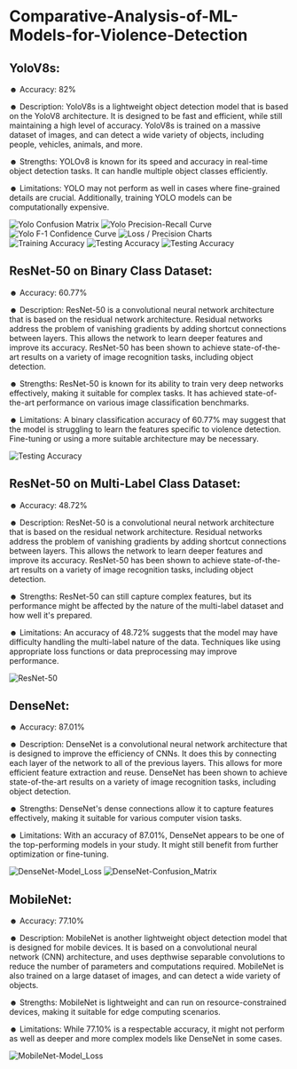# Comparative-Analysis-of-ML-Models-for-Violence-Detection

## YoloV8s:

☻ Accuracy: 82%

☻ Description: YoloV8s is a lightweight object detection model that is based on the YoloV8 architecture. It is designed to be fast and efficient, while still maintaining a high level of accuracy. YoloV8s is trained on a massive dataset of images, and can detect a wide variety of objects, including people, vehicles, animals, and more.

☻ Strengths: YOLOv8 is known for its speed and accuracy in real-time object detection tasks. It can handle multiple object classes efficiently.

☻ Limitations: YOLO may not perform as well in cases where fine-grained details are crucial. Additionally, training YOLO models can be computationally expensive.

![Yolo Confusion Matrix](https://lh3.googleusercontent.com/fife/AK0iWDxbxjF2ePKrF2Bg0uhfxC_cI73P-tNrdQwpvoxkSuq3FsRKeED88IwN410sG8d8FEurXRhxHViPHfcPfq5QQZlvRNKrTu5OZORYMdNcHrb15qc9duqGQ-8RAJns09RXcxVjovpydMW5den3UAERf9gqfpAyIaYublMI2W23GSS4tH3vHzdKn0_pdvkD8HW_wP-g4Sky0-4cxKUUfRgkE1AMBcogQmeUNLObIY2eKX0-g-7Oxr_nd3isn2nH-GJ2zwDgxaYJzBH6x0YjLBl0nZ70B-zxFk-alvcNNekTIiZkb-FJjzDt5p3iTayDC6WymnKy7Ou4zchuc4HjJMnMztm5c6ZxumXPeqrYhCDj_f7G56W2qipIt4DC-gD15RmfCWZMikib-cGft4mEWxmIFWaZJ9_Zc3XTOD2l45KEM8kYAFNwcIBSfDMUe_5EYeuyEgENA0oYbZmoC3ZProo9i5F0w590Q4P4NTz-ljRXGFda9FDnMuVumjOFh643SJYsHAxvBqLKhNuSsNHWjAhKJQ81QdE7sv2GCTceq8uzr9j8cRbUXXfndV6gesVnTutjSXNE4F-qwcTnY7pVRIGeeOHqghY7_VdlSatK1Ai7lQi6LhfhFO5fDCeOewplBY1CHaJLMDunxPCEqMg2JmfdLPlCcqmyqiQX-EHvAkub8y7wAQsPPqgQsAuOgXgeCBtCA2ixL2kpXOUUyCIk8b83II6AeSYeJAFOzMvaJ2E0hPWztLZXatQDq-dY0R7Oh9OcwCHosLcRoX4vjR_5chTO8CMunlnPOk49DAHw_vUhxd5RYXU1A82QUNz2i0pAoPsrxrI17PwYW-UQt6lZSHO_lwGLi5IcyFB73r_Nq3DHDS5lRtrFctj8yORc8Zf7fOYmgvzIouylhdWzWvGAPcDu3DV3zhJml2B50qiOpaay-hbEs0_XSNuIHrM8Tv04c5CMShLJZYKVtjWDSmb3mtGik-3H8vDIEbQuL_e0Hvo5AQUU5bewnJGz7Gvnb_0iptueP9MU93OWOnJh8meIsLZQxD5gisSJgLnp76gXsDOAVx61VfRnc4LR62NpFU4cGoU_3Fg5tGoX2BnAtKOW04qt7YZnaeJNsIPdR9v1AwxjfWe0R9VlJU53tOt-WeaF8oMDNWn_e84J6LFfoT2cIPu0rZtL_xuQco5rX_ukY8Pe4QWXox6qorv_gYhB3yfnSWEwWZN5Bl9aToRDIJVV7kTggxDLO04D27a2J5d8lx3FHPHWS__UIvldHMNhP7_yxCzQH9tBrb5c6jMyzigtUMr4U-gHYON-2zHy2Eui3K0rumV4Agb3rfI4trHdJpAChoVhM1kUjN_IvUf7k8Q5wFR5c4ur1WTLfny7kjI8LK6Z7-mWlBSmZaOZ_-fUQfMFoqrMm5e9mRQajTUFNarLgLE2PbgpEHhvCGnSVSPE9ZjDHFOxd7oDTYtdn1V8T5piUAtGdmj-qj39Ul1Wco1Ff5fZqQmvDHkR1SpNWfWdEl8Gpupl4mEn20Jmg_8mkZ9Fp-naCJJV8j88Vj08f355Ysnw7QbqM491OC6P-DxQr22Sz23x716KEeAvciXtmNVSopuvHQb7EDIbTDSbrLkT-IkxQGht5rjNVZ7XOKsMoftI8gIMRhxcigxLlBts9mrOoUfyPv7JKQ86ZFFw7_PXUtNNzGTUtvpU5NgvqA_7sQ=w1360-h621)
![Yolo Precision-Recall Curve](https://drive.google.com/file/d/105QkKLHvGB4hAq_kzoxlxnMQApcJkf_o/view?usp=sharing)
![Yolo F-1 Confidence Curve](https://drive.google.com/file/d/1dQKQ0i_8OpAoZgeD6i3yw_p9vp2kNdw4/view?usp=sharing)
![Loss / Precision Charts](https://drive.google.com/file/d/1kZAQHFHJ4KEr3ZdbvgxDt4icyrwsKdnw/view?usp=sharing)
![Training Accuracy](https://drive.google.com/file/d/1Jk5IcBUSLh1sLCstaAaP_6HKmLiGVi1K/view?usp=sharing)
![Testing Accuracy](https://drive.google.com/file/d/1TawiSj8cwZd6k63gJlkz5WTrPLzIU0Jv/view?usp=sharing)
![Testing Accuracy](https://drive.google.com/file/d/1pgneqm0MDbhXSRXJ_ehf-6QMoxVOV6c9/view?usp=sharing)

## ResNet-50 on Binary Class Dataset:

☻ Accuracy: 60.77%

☻ Description: ResNet-50 is a convolutional neural network architecture that is based on the residual network architecture. Residual networks address the problem of vanishing gradients by adding shortcut connections between layers. This allows the network to learn deeper features and improve its accuracy. ResNet-50 has been shown to achieve state-of-the-art results on a variety of image recognition tasks, including object detection.

☻ Strengths: ResNet-50 is known for its ability to train very deep networks effectively, making it suitable for complex tasks. It has achieved state-of-the-art performance on various image classification benchmarks.

☻ Limitations: A binary classification accuracy of 60.77% may suggest that the model is struggling to learn the features specific to violence detection. Fine-tuning or using a more suitable architecture may be necessary.

![Testing Accuracy](https://lh3.googleusercontent.com/u/0/drive-viewer/AITFw-yy3CpbVM0WNI_I1TlWnUoNmxlX9UgbpAHap4DDbIfo8kdq6ubnhblspNUegpOgxsHLsnhLl7Oon5ceQL_EC-Rxz5cYlg=w1360-h621)

## ResNet-50 on Multi-Label Class Dataset:

☻ Accuracy: 48.72%

☻ Description: ResNet-50 is a convolutional neural network architecture that is based on the residual network architecture. Residual networks address the problem of vanishing gradients by adding shortcut connections between layers. This allows the network to learn deeper features and improve its accuracy. ResNet-50 has been shown to achieve state-of-the-art results on a variety of image recognition tasks, including object detection.

☻ Strengths: ResNet-50 can still capture complex features, but its performance might be affected by the nature of the multi-label dataset and how well it's prepared.

☻ Limitations: An accuracy of 48.72% suggests that the model may have difficulty handling the multi-label nature of the data. Techniques like using appropriate loss functions or data preprocessing may improve performance.

![ResNet-50](https://drive.google.com/file/d/1RWtzRFp6KwWff8Z_0Ja5RvmEcCPEIG5g/view?usp=sharing)

## DenseNet:

☻ Accuracy: 87.01%

☻ Description: DenseNet is a convolutional neural network architecture that is designed to improve the efficiency of CNNs. It does this by connecting each layer of the network to all of the previous layers. This allows for more efficient feature extraction and reuse. DenseNet has been shown to achieve state-of-the-art results on a variety of image recognition tasks, including object detection.

☻ Strengths: DenseNet's dense connections allow it to capture features effectively, making it suitable for various computer vision tasks.

☻ Limitations: With an accuracy of 87.01%, DenseNet appears to be one of the top-performing models in your study. It might still benefit from further optimization or fine-tuning.

![DenseNet-Model_Loss](https://drive.google.com/file/d/15PaYgmwXzS4J_KlUtaJi_EZs2HY_miia/view?usp=sharing)
![DenseNet-Confusion_Matrix](https://drive.google.com/file/d/1vJ2CxxgslSexxJ_Fw2s8dyvN4HQx85rl/view?usp=sharing)

## MobileNet:

☻ Accuracy: 77.10%

☻ Description: MobileNet is another lightweight object detection model that is designed for mobile devices. It is based on a convolutional neural network (CNN) architecture, and uses depthwise separable convolutions to reduce the number of parameters and computations required. MobileNet is also trained on a large dataset of images, and can detect a wide variety of objects.

☻ Strengths: MobileNet is lightweight and can run on resource-constrained devices, making it suitable for edge computing scenarios.

☻ Limitations: While 77.10% is a respectable accuracy, it might not perform as well as deeper and more complex models like DenseNet in some cases.

![MobileNet-Model_Loss](https://drive.google.com/file/d/10pSccKzOK5832D5DKM8RlcFRTjITrV6a/view?usp=sharing)
